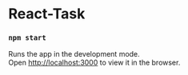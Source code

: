 # React-Task

### `npm start`

Runs the app in the development mode.\
Open [http://localhost:3000](http://localhost:3000) to view it in the browser.
